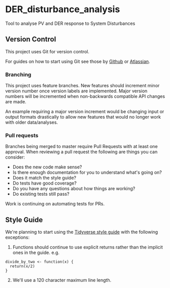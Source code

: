 # DER_disturbance_analysis
Tool to analyse PV and DER response to System Disturbances


## Version Control

This project uses Git for version control.

For guides on how to start using Git see those by [Github](https://guides.github.com/activities/hello-world/) or [Atlassian](https://www.atlassian.com/git/tutorials/what-is-version-control).

### Branching

This project uses feature branches. New features should increment minor version number once version labels are implemented.
Major version numbers will be incremented when non-backwards compatible API changes are made.

An example requiring a major version increment would be changing input or output formats drastically to allow new features that would no longer work with older data/analyses.


### Pull requests

Branches being merged to master require Pull Requests with at least one approval.
When reviewing a pull request the following are things you can consider:
- Does the new code make sense?
- Is there enough documentation for you to understand what's going on?
- Does it match the style guide?
- Do tests have good coverage?
- Do you have any questions about how things are working?
- Do existing tests still pass?

Work is continuing on automating tests for PRs.


## Style Guide

We're planning to start using the [Tidyverse style guide](https://style.tidyverse.org/index.html) with the following exceptions:

1. Functions should continue to use explicit returns rather than the implicit ones in the guide.
e.g.
```
divide_by_two <- function(x) {
  return(x/2)
}
```
2. We'll use a 120 character maximum line length.
